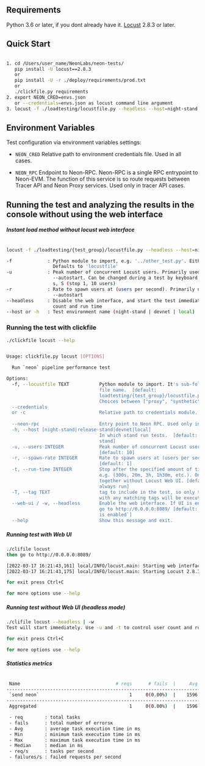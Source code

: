 ## Requirements
Python 3.6 or later, if you dont already have it. 
[Locust](https://docs.locust.io/en/stable/index.html) 2.8.3 or later.

## Quick Start

```bash

1. cd /Users/user_name/NeonLabs/neon-tests/ 
   pip install -U locust==2.8.3 
   or 
   pip install -U -r ./deploy/requirements/prod.txt
   or
   ./clickfile.py requirements
2. export NEON_CRED=envs.json 
   or --credentials=envs.json as locust command line argument 
3. locust -f ./loadtesting/locustfile.py --headless --host=night-stand -t 60 -u 10 -r 10 --logfile run.log
```

## Environment Variables

Test configuration via environment variables settings:

- `NEON_CRED`
  Relative path to environment credentials file. Used in all cases.
  
- `NEON_RPC`
  Endpoint to Neon-RPC. Neon-RPC is a single RPC entrypoint to Neon-EVM. 
  The function of this service is so route requests between Tracer API and Neon Proxy services. 
  Used only in tracer API cases. 


## Running the test and analyzing the results in the console without using the web interface 

##### Instant load method without locust web interface 
```bash

locust -f ./loadtesting/{test_group}/locustfile.py --headless --host=night-stand -u 10 -r 10

-f             : Python module to import, e.g. '../other_test.py'. Either a .py file or a package directory.
                 Defaults to 'locustfile'
-u             : Peak number of concurrent Locust users. Primarily used together with --headless or
                 --autostart. Can be changed during a test by keyboard inputs w, W (spawn 1, 10 users) and
                 s, S (stop 1, 10 users)
-r             : Rate to spawn users at (users per second). Primarily used together with --headless or
                 --autostart
--headless     : Disable the web interface, and start the test immediately. Use -u and -t to control user
                 count and run time
--host or -h   : Test environment name (night-stand | devnet | local)
```

### Running the test with clickfile
```bash
./clickfile locust --help


Usage: clickfile.py locust [OPTIONS]

  Run `neon` pipeline performance test

Options:
  -f, --locustfile TEXT           Python module to import. It's sub-folder and
                                  file name.  [default:
                                  loadtesting/{test_group}/locustfile.py]
                                  Choices between ["proxy", "synthetic", "tracerapi"]
  --credentials 
  or -c                           Relative path to credentials module. Defaults envs.json
  
  --neon-rpc                      Entry point to Neon RPC. Used only in Tracer API test cases.
  -h, --host [night-stand|release-stand|devnet|local]
                                  In which stand run tests.  [default: night-
                                  stand]
  -u, --users INTEGER             Peak number of concurrent Locust users.
                                  [default: 10]
  -r, --spawn-rate INTEGER        Rate to spawn users at (users per second)
                                  [default: 1]
  -t, --run-time INTEGER          Stop after the specified amount of time,
                                  e.g. (300s, 20m, 3h, 1h30m, etc.). Only used
                                  together without Locust Web UI. [default:
                                  always run]
  -T, --tag TEXT                  tag to include in the test, so only tasks
                                  with any matching tags will be executed
  --web-ui / -w, --headless       Enable the web interface. If UI is enabled,
                                  go to http://0.0.0.0:8089/ [default: `Web UI
                                  is enabled`]
  --help                          Show this message and exit.
```
##### Running test with Web UI
```bash
./clifile locust
then go to http://0.0.0.0:8089/

[2022-03-17 16:21:43,161] local/INFO/locust.main: Starting web interface at http://0.0.0.0:8089 (accepting connections from all network interfaces)
[2022-03-17 16:21:43,175] local/INFO/locust.main: Starting Locust 2.8.3

for exit press Ctrl+C

for more options use --help
```

##### Running test without Web UI (headless mode)
```bash
./clifile locust --headless | -w 
Test will start immediately. Use -u and -t to control user count and run time

for exit press Ctrl+C

for more options use --help
```

##### Statistics metrics 
```bash

 Name                                   # reqs      # fails  |     Avg     Min     Max  Median  |   req/s failures/s
---------------------------------------------------------------------------------------------------------------------
 `send neon`                                 1     0(0.00%)  |    1596    1596    1596    1596  |    0.00    0.00
---------------------------------------------------------------------------------------------------------------------
 Aggregated                                  1     0(0.00%)  |    1596    1596    1596    1596  |    0.00    0.00

 - req        : total tasks
 - fails      : total number of errorsк
 - Avg        : average task execution time in ms
 - Min        : minimum task execution time in ms
 - Max        : maximum task execution time in ms
 - Median     : median in ms
 - req/s      : tasks per second
 - failures/s : failed requests per second

```

